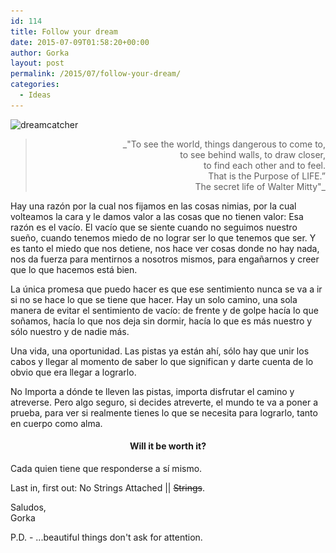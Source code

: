 ```yaml
---
id: 114
title: Follow your dream
date: 2015-07-09T01:58:20+00:00
author: Gorka
layout: post
permalink: /2015/07/follow-your-dream/
categories:
  - Ideas
---
```

<img src="/wp-content/uploads/2015/07/dreamcatcher-190x300.jpg" alt="dreamcatcher" srcset="/wp-content/uploads/2015/07/dreamcatcher-190x300.jpg 190w, /wp-content/uploads/2015/07/dreamcatcher.jpg 434w" sizes="100vw" />

> <p style="text-align: right;">
>   _"To see the world, things dangerous to come to,<br /> to see behind walls, to draw closer,<br /> to find each other and to feel.<br /> That is the Purpose of LIFE.&#8221;<br /> The secret life of Walter Mitty"_
> </p>

Hay una razón por la cual nos fijamos en las cosas nimias, por la cual volteamos la cara y le damos valor a las cosas que no tienen valor: Esa razón es el vacío. El vacío que se siente cuando no seguimos nuestro sueño, cuando tenemos miedo de no lograr ser lo que tenemos que ser. Y es tanto el miedo que nos detiene, nos hace ver cosas donde no hay nada, nos da fuerza para mentirnos a nosotros mismos, para engañarnos y creer que lo que hacemos está bien.

La única promesa que puedo hacer es que ese sentimiento nunca se va a ir si no se hace lo que se tiene que hacer. Hay un solo camino, una sola manera de evitar el sentimiento de vacío: de frente y de golpe hacía lo que soñamos, hacía lo que nos deja sin dormir, hacía lo que es más nuestro y sólo nuestro y de nadie más.

Una vida, una oportunidad. Las pistas ya están ahí, sólo hay que unir los cabos y llegar al momento de saber lo que significan y darte cuenta de lo obvio que era llegar a lograrlo.

No Importa a dónde te lleven las pistas, importa disfrutar el camino y atreverse. Pero algo seguro, si decides atreverte, el mundo te va a poner a prueba, para ver si realmente tienes lo que se necesita para lograrlo, tanto en cuerpo como alma.

<h4 style="text-align: center;">
  Will it be worth it?
</h4>

Cada quien tiene que responderse a sí mismo.

Last in, first out: No Strings Attached || <del>Strings</del>.

<p>
  Saludos,<br /> Gorka
</p>

P.D. - ...beautiful things don't ask for attention.
